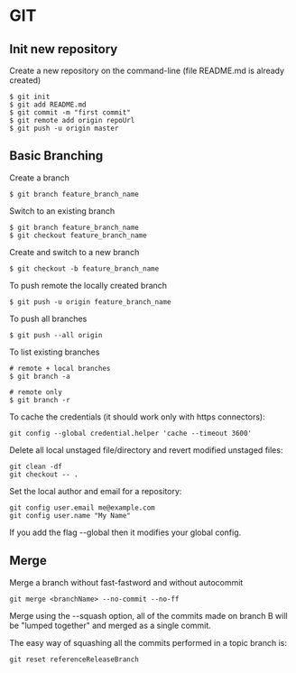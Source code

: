 # GIT

## Init new repository 
Create a new repository on the command-line (file README.md is already created)
```
$ git init
$ git add README.md
$ git commit -m "first commit"
$ git remote add origin repoUrl
$ git push -u origin master
```

## Basic Branching
Create a branch
```
$ git branch feature_branch_name
```

Switch to an existing branch
```
$ git branch feature_branch_name
$ git checkout feature_branch_name
```

Create and switch to a new branch
```
$ git checkout -b feature_branch_name
```

To push remote the locally created branch
```
$ git push -u origin feature_branch_name
```

To push all branches
```
$ git push --all origin
```

To list existing branches
```
# remote + local branches
$ git branch -a

# remote only
$ git branch -r
```

To cache the credentials (it should work only with https connectors):
```
git config --global credential.helper 'cache --timeout 3600'
```

Delete all local unstaged file/directory and revert modified unstaged files:
```
git clean -df
git checkout -- .
```

Set the local author and email for a repository:
```
git config user.email me@example.com
git config user.name "My Name" 
```
If you add the flag --global then it modifies your global config. 


## Merge

Merge a branch without fast-fastword and without autocommit
```
git merge <branchName> --no-commit --no-ff
```

Merge using the --squash option, all of the commits made on branch B will be "lumped together" and merged as a single commit.

The easy way of squashing all the commits performed in a topic branch is:
```
git reset referenceReleaseBranch
```